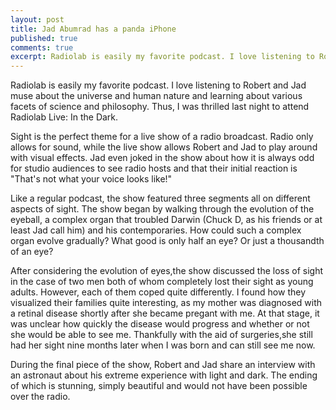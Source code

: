 ```yaml
---
layout: post
title: Jad Abumrad has a panda iPhone
published: true
comments: true
excerpt: Radiolab is easily my favorite podcast. I love listening to Robert and Jad muse about the universe and human nature and learning about various facets of science and philosophy. Thus, I was thrilled last night to attend Radiolab Live: In the Dark.
---
```


Radiolab is easily my favorite podcast. I love listening to Robert and Jad muse about the universe and human nature and learning about various facets of science and philosophy. Thus, I was thrilled last night to attend Radiolab Live: In the Dark.

Sight is the perfect theme for a live show of a radio broadcast.
Radio only allows for sound, while the live show allows Robert and
Jad to play around with visual effects.
Jad even joked in the show about how it is always odd for studio 
audiences to see radio hosts and that their initial reaction is 
"That's not what your voice looks like!"

Like a regular podcast, the show featured three segments all on different
aspects of sight. The show began by walking through the evolution of the
eyeball, a complex organ that troubled Darwin (Chuck D, as his friends or
at least Jad call him) and his contemporaries. How could such a complex 
organ evolve gradually? What good is only half an
eye? Or just a thousandth of an eye? 

After considering the evolution of eyes,the show discussed the loss of 
sight in the case of two men both of whom completely lost their 
sight as young adults. However, each of them coped quite differently. 
I found how they visualized their families quite interesting, as my 
mother was diagnosed with a retinal disease shortly after she became
pregant with me. At that stage, it was unclear how quickly the disease
would progress and whether or not she would be able to see me. Thankfully
with the aid of surgeries,she still had her sight nine months later when
I was born and can still see me now.

During the final piece of the show, Robert and Jad share an interview
with an astronaut about his extreme experience with light and dark.
The ending of which is stunning, simply beautiful and would not have
been possible over the radio.